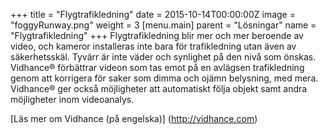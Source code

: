 +++
title = "Flygtrafikledning"
date = 2015-10-14T00:00:00Z
image = "foggyRunway.png"
weight = 3
[menu.main]
parent = "Lösningar"
name = "Flygtrafikledning"
+++
Flygtrafikledning blir mer och mer beroende av video, och kameror installeras inte bara för trafikledning utan även av säkerhetsskäl. Tyvärr är inte väder och synlighet på den nivå som önskas. Vidhance® förbättrar videon som tas emot på en avlägsen trafikledning genom att korrigera för saker som dimma och ojämn belysning, med mera. Vidhance® ger också möjligheter att automatiskt följa objekt samt andra möjligheter inom videoanalys.

[Läs mer om Vidhance (på engelska)] (http://vidhance.com)
